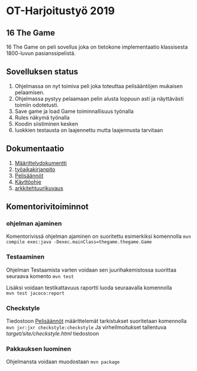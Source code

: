 # OT-Harjoitustyö 2019

## 16 The Game

16 The Game on peli sovellus joka on tietokone implementaatio klassisesta 1800-luvun pasianssipelistä. 

## Sovelluksen status

 
1. Ohjelmassa on nyt toimiva peli joka toteuttaa pelisääntöjen mukaisen pelaamisen.
1. Ohjelmassa pystyy pelaamaan pelin alusta loppuun asti ja näyttävästi toimiin odotetusti.
1. Save game ja load Game toiminnallisuus työnalla
1. Rules näkymä työnalla
1. Koodin siistiminen kesken
1. luokkien testausta on laajennettu mutta laajennusta tarvitaan


## Dokumentaatio
1. [Määrittelydokumentti](https://github.com/fellmana/ot-harjoitustyo/blob/master/documentation/maarittelydokumentti.md)
1. [työaikakirjanpito](https://github.com/fellmana/ot-harjoitustyo/blob/master/documentation/tyoaikakirjanpito.md)
1. [Pelisäännöt](https://github.com/fellmana/ot-harjoitustyo/blob/master/documentation/rules.md)
1. [Käyttöohje](https://github.com/fellmana/ot-harjoitustyo/blob/master/documentation/instruction.md) 
1. [arkkitehtuurikuvaus](https://github.com/fellmana/ot-harjoitustyo/blob/master/documentation/arkkitehtuuri.md)

## Komentorivitoiminnot

### ohjelman ajaminen
Komentorivissä ohjelman ajaminen on suoritettu esimerkiksi komennolla 
  `mvn compile exec:java -Dexec.mainClass=thegame.thegame.Game` 
### Testaaminen 
Ohjelman Testaamista varten voidaan sen juurihakemistossa suorittaa seuraava komento  `mvn test `

  Lisäksi voidaan testikattavuus raportti luoda seuraavalla komennolla  
`mvn test jacoco:report `
### Checkstyle 
Tiedostoon [Pelisäännöt](https://github.com/fellmana/ot-harjoitustyo/tree/master/16TheGame/checkstyles.xml) määrittelemät tarkistukset suoritetaan komennolla
`mvn jxr:jxr checkstyle:checkstyle`
Ja virheilmoitukset tallentuva *target/site/checkstyle.html* tiedostoon  


### Pakkauksen luominen
Ohjelmansta voidaan muodostaan `mvn package`

           

